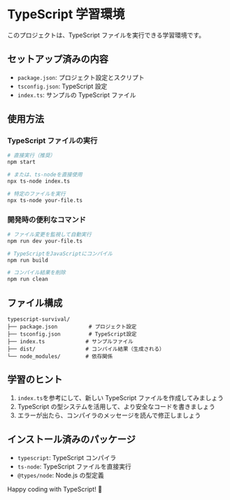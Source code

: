 # TypeScript 学習環境

このプロジェクトは、TypeScript ファイルを実行できる学習環境です。

## セットアップ済みの内容

- `package.json`: プロジェクト設定とスクリプト
- `tsconfig.json`: TypeScript 設定
- `index.ts`: サンプルの TypeScript ファイル

## 使用方法

### TypeScript ファイルの実行

```bash
# 直接実行（推奨）
npm start

# または、ts-nodeを直接使用
npx ts-node index.ts

# 特定のファイルを実行
npx ts-node your-file.ts
```

### 開発時の便利なコマンド

```bash
# ファイル変更を監視して自動実行
npm run dev your-file.ts

# TypeScriptをJavaScriptにコンパイル
npm run build

# コンパイル結果を削除
npm run clean
```

## ファイル構成

```
typescript-survival/
├── package.json          # プロジェクト設定
├── tsconfig.json         # TypeScript設定
├── index.ts             # サンプルファイル
├── dist/                # コンパイル結果（生成される）
└── node_modules/        # 依存関係
```

## 学習のヒント

1. `index.ts`を参考にして、新しい TypeScript ファイルを作成してみましょう
2. TypeScript の型システムを活用して、より安全なコードを書きましょう
3. エラーが出たら、コンパイラのメッセージを読んで修正しましょう

## インストール済みのパッケージ

- `typescript`: TypeScript コンパイラ
- `ts-node`: TypeScript ファイルを直接実行
- `@types/node`: Node.js の型定義

Happy coding with TypeScript! 🚀
